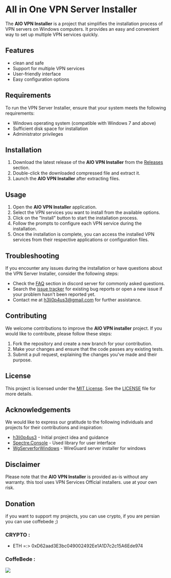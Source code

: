 # All in One VPN Server Installer

The **AIO VPN Installer** is a project that simplifies the installation process of VPN servers on Windows computers. It provides an easy and convenient way to set up multiple VPN services quickly.

## Features

- clean and safe
- Support for multiple VPN services
- User-friendly interface
- Easy configuration options

## Requirements

To run the VPN Server Installer, ensure that your system meets the following requirements:

- Windows operating system (compatible with Windows 7 and above)
- Sufficient disk space for installation
- Administrator privileges

## Installation

1. Download the latest release of the **AIO VPN Installer** from the [Releases](https://github.com/h3li0p4us3/AIO_VPN/releases) section.
2. Double-click the downloaded compressed file and extract it.
4. Launch the **AIO VPN Installer** after extracting files.

## Usage

1. Open the **AIO VPN Installer** application.
2. Select the VPN services you want to install from the available options.
3. Click on the "Install" button to start the installation process.
4. Follow the prompts to configure each VPN service during the installation.
5. Once the installation is complete, you can access the installed VPN services from their respective applications or configuration files.

## Troubleshooting

If you encounter any issues during the installation or have questions about the VPN Server Installer, consider the following steps:

- Check the [FAQ](https://discord.gg/VrseuAM8de) section in discord server for commonly asked questions.
- Search the [issue tracker](https://github.com/h3li0p4us3/AIO_VPN/issues) for existing bug reports or open a new issue if your problem hasn't been reported yet.
- Contact me at h3li0p4us3@gmail.com for further assistance.

## Contributing

We welcome contributions to improve the **AIO VPN installer** project. If you would like to contribute, please follow these steps:

1. Fork the repository and create a new branch for your contribution.
2. Make your changes and ensure that the code passes any existing tests.
3. Submit a pull request, explaining the changes you've made and their purpose.

## License

This project is licensed under the [MIT License](https://tlo.mit.edu/learn-about-intellectual-property/software-and-open-source-licensing/open-source-licensing). See the [LICENSE](https://github.com/h3li0p4us3/AIO_VPN/blob/main/LICENSE) file for more details.

## Acknowledgements

We would like to express our gratitude to the following individuals and projects for their contributions and inspiration:

- [h3li0p4us3](https://h3li0p4us3.github.io) - Initial project idea and guidance
- [Spectre.Console](https://github.com/spectreconsole/spectre.console/) - Used library for user interface
- [WgServerforWindows](https://github.com/micahmo/WgServerforWindows) - WireGuard server installer for windows

## Disclaimer

Please note that the **AIO VPN Installer** is provided as-is without any warranty. this tool uses VPN Services Official installers. use at your own risk.


## Donation
if you want to support my projects, you can use crypto, if you are persian you can use coffebede ;)

### CRYPTO : 
- ETH =:>  0xD62aad3E3bc049002492Ee1A1D7c2c15A6Ede974

### CoffeBede :
<div>
<a href="https://coffeebede.com/h3li0p4us3"><img class="img-fluid" src="https://coffeebede.ir/DashboardTemplateV2/app-assets/images/banner/default-yellow.svg" /></a>
</div>


<br/>  


<br/>  


<br />

